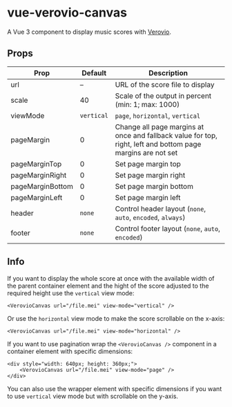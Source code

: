 # vue-verovio-canvas

A Vue 3 component to display music scores with [Verovio](https://www.verovio.org/index.xhtml).

## Props

| Prop             | Default      | Description                                      |
|------------------|--------------|--------------------------------------------------|
| url              | –          | URL of the score file to display                   |
| scale            | 40         | Scale of the output in percent (min: 1; max: 1000) |
| viewMode         | `vertical` | `page`, `horizontal`, `vertical`                   |
| pageMargin       | 0          | Change all page margins at once and fallback value for top, right, left and bottom page margins are not set                    |
| pageMarginTop    | 0          | Set page margin top                                |
| pageMarginRight  | 0          | Set page margin right                              |
| pageMarginBottom | 0          | Set page margin bottom                             |
| pageMarginLeft   | 0          | Set page margin left                               |
| header           | `none`     | Control header layout (`none`, `auto`, `encoded`, `always`) |
| footer           | `none`     | Control footer layout (`none`, `auto`, `encoded`)  |


## Info

If you want to display the whole score at once with the available width of the
parent container element and the hight of the score adjusted to the required
height use the `vertical` view mode:

```
<VerovioCanvas url="/file.mei" view-mode="vertical" />
```

Or use the `horizontal` view mode to make the score scrollable on the x-axis:

```
<VerovioCanvas url="/file.mei" view-mode="horizontal" />
```

If you want to use pagination wrap the `<VerovioCanvas />` component in a
container element with specific dimensions:

```
<div style="width: 640px; height: 360px;">
    <VerovioCanvas url="/file.mei" view-mode="page" />
</div>
```

You can also use the wrapper element with specific dimensions if you want to use
`vertical` view mode but with scrollable on the y-axis.
